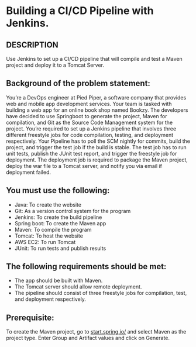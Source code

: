 # Building a CI/CD Pipeline with Jenkins.

## DESCRIPTION

Use Jenkins to set up a CI/CD pipeline that will compile and test a Maven project and deploy it to a Tomcat Server.


## Background of the problem statement:

You’re a DevOps engineer at Pied Piper, a software company that provides web and mobile app development services. Your team is tasked with building a web app for an online book shop named Bookzy. The developers have decided to use Springboot to generate the project, Maven for compilation, and Git as the Source Code Management system for the project. You’re required to set up a Jenkins pipeline that involves three different freestyle jobs for code compilation, testing, and deployment respectively. Your Pipeline has to poll the SCM nightly for commits, build the project, and trigger the test job if the build is stable. The test job has to run unit tests, publish the JUnit test report, and trigger the freestyle job for deployment. The deployment job is required to package the Maven project, deploy the war file to a Tomcat server, and notify you via email if deployment failed.

 
## You must use the following:

- Java: To create the website
- Git: As a version control system for the program
- Jenkins: To create the build pipeline
- Spring boot: To create the Maven app
- Maven: To compile the program
- Tomcat: To host the website
- AWS EC2: To run Tomcat
- JUnit: To run tests and publish results
 

## The following requirements should be met:

- The app should be built with Maven.
- The Tomcat server should allow remote deployment.
- The pipeline should consist of three freestyle jobs for compilation, test, and deployment respectively.
 

## Prerequisite:

To create the Maven project, go to [start.spring.io/](https://start.spring.io/) and select Maven as the project type. Enter Group and Artifact values and click on Generate.
